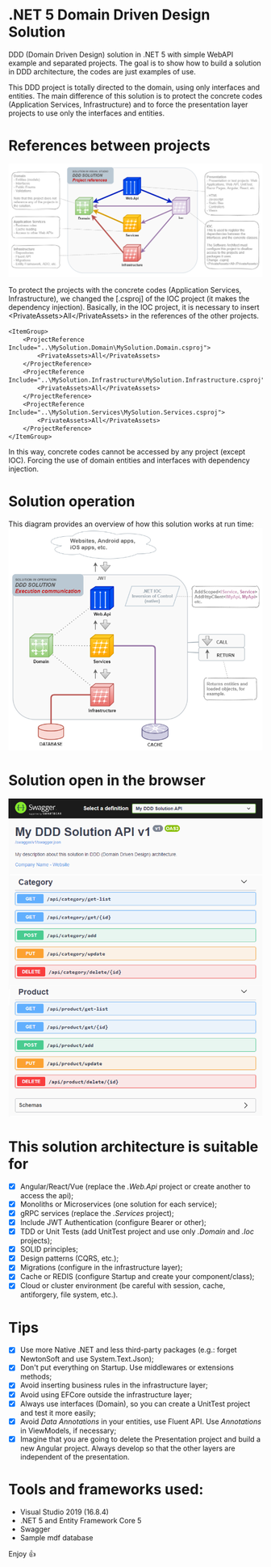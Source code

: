 # .NET 5 Domain Driven Design Solution
DDD (Domain Driven Design) solution in .NET 5 with simple WebAPI example and separated projects.
The goal is to show how to build a solution in DDD architecture, the codes are just examples of use.

This DDD project is totally directed to the domain, using only interfaces and entities.
The main difference of this solution is to protect the concrete codes (Application Services, Infrastructure) and to force the presentation layer projects to use only the interfaces and entities.

# References between projects
![projects references](https://raw.githubusercontent.com/hernaski/Domain-Driven-Design-Solution/master/readme-diagram-references.png)

To protect the projects with the concrete codes (Application Services, Infrastructure), we changed the [.csproj] of the IOC project (it makes the dependency injection). Basically, in the IOC project, it is necessary to insert &lt;PrivateAssets&gt;All&lt;/PrivateAssets&gt; in the references of the other projects.

	<ItemGroup>
		<ProjectReference Include="..\MySolution.Domain\MySolution.Domain.csproj">
			<PrivateAssets>All</PrivateAssets>
		</ProjectReference>
		<ProjectReference Include="..\MySolution.Infrastructure\MySolution.Infrastructure.csproj">
			<PrivateAssets>All</PrivateAssets>
		</ProjectReference>
		<ProjectReference Include="..\MySolution.Services\MySolution.Services.csproj">
			<PrivateAssets>All</PrivateAssets>
		</ProjectReference>
	</ItemGroup>

In this way, concrete codes cannot be accessed by any project (except IOC). Forcing the use of domain entities and interfaces with dependency injection.

# Solution operation
This diagram provides an overview of how this solution works at run time:
![solution operation](https://raw.githubusercontent.com/hernaski/Domain-Driven-Design-Solution/master/readme-diagram-operation.png)

# Solution open in the browser
![webapi](https://raw.githubusercontent.com/hernaski/Domain-Driven-Design-Solution/master/readme-swagger.png)

# This solution architecture is suitable for
- [x] Angular/React/Vue (replace the *.Web.Api* project or create another to access the api);
- [x] Monoliths or Microservices (one solution for each service);
- [x] gRPC services (replace the *.Services* project);
- [x] Include JWT Authentication (configure Bearer or other);
- [x] TDD or Unit Tests (add UnitTest project and use only *.Domain* and *.Ioc* projects);
- [x] SOLID principles;
- [x] Design patterns (CQRS, etc.);
- [x] Migrations (configure in the infrastructure layer);
- [x] Cache or REDIS (configure Startup and create your component/class);
- [x] Cloud or cluster environment (be careful with session, cache, antiforgery, file system, etc.).

# Tips
- [x] Use more Native .NET and less third-party packages (e.g.: forget NewtonSoft and use System.Text.Json);
- [x] Don't put everything on Startup. Use middlewares or extensions methods;
- [x] Avoid inserting business rules in the infrastructure layer;
- [x] Avoid using EFCore outside the infrastructure layer;
- [x] Always use interfaces (Domain), so you can create a UnitTest project and test it more easily;
- [x] Avoid *Data Annotations* in your entities, use Fluent API. Use *Annotations* in ViewModels, if necessary;
- [x] Imagine that you are going to delete the Presentation project and build a new Angular project. Always develop so that the other layers are independent of the presentation.

# Tools and frameworks used:
- Visual Studio 2019 (16.8.4)
- .NET 5 and Entity Framework Core 5
- Swagger
- Sample mdf database

Enjoy :+1:
